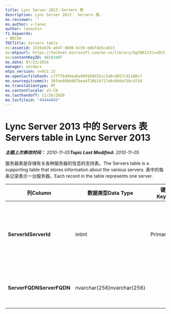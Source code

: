 ```yaml
---
title: Lync Server 2013：Servers 表
description: Lync Server 2013： Servers 表。
ms.reviewer: ''
ms.author: v-lanac
author: lanachin
f1.keywords:
- NOCSH
TOCTitle: Servers table
ms:assetid: 1535e676-a647-4606-bc56-e8bfde5ca823
ms:mtpsurl: https://technet.microsoft.com/en-us/library/Gg398223(v=OCS.15)
ms:contentKeyID: 48183487
ms.date: 07/23/2014
manager: serdars
mtps_version: v=OCS.15
ms.openlocfilehash: c7ff7bd94aa6a999169d35cc3a8cd057c92188c7
ms.sourcegitcommit: 36fee89bb887bea4f18b19f17a8c69daf5bc423d
ms.translationtype: MT
ms.contentlocale: zh-CN
ms.lasthandoff: 11/26/2020
ms.locfileid: "49444845"
---
```

# <a name="servers-table-in-lync-server-2013"></a><span data-ttu-id="2778b-103">Lync Server 2013 中的 Servers 表</span><span class="sxs-lookup"><span data-stu-id="2778b-103">Servers table in Lync Server 2013</span></span>

<div data-xmlns="http://www.w3.org/1999/xhtml">

<div class="topic" data-xmlns="http://www.w3.org/1999/xhtml" data-msxsl="urn:schemas-microsoft-com:xslt" data-cs="https://msdn.microsoft.com/">

<div data-asp="https://msdn2.microsoft.com/asp">



</div>

<div id="mainSection">

<div id="mainBody"><span data-ttu-id="2778b-104">

<span> </span></span><span class="sxs-lookup"><span data-stu-id="2778b-104">

<span> </span></span></span>

<span data-ttu-id="2778b-105">_**主题上次修改时间：** 2010-11-05_</span><span class="sxs-lookup"><span data-stu-id="2778b-105">_**Topic Last Modified:** 2010-11-05_</span></span>

<span data-ttu-id="2778b-106">服务器表是存储有关各种服务器的信息的支持表。</span><span class="sxs-lookup"><span data-stu-id="2778b-106">The Servers table is a supporting table that stores information about the various servers.</span></span> <span data-ttu-id="2778b-107">表中的每条记录表示一台服务器。</span><span class="sxs-lookup"><span data-stu-id="2778b-107">Each record in the table represents one server.</span></span>


<table>
<colgroup>
<col style="width: 25%" />
<col style="width: 25%" />
<col style="width: 25%" />
<col style="width: 25%" />
</colgroup>
<thead>
<tr class="header">
<th><span data-ttu-id="2778b-108">列</span><span class="sxs-lookup"><span data-stu-id="2778b-108">Column</span></span></th>
<th><span data-ttu-id="2778b-109">数据类型</span><span class="sxs-lookup"><span data-stu-id="2778b-109">Data Type</span></span></th>
<th><span data-ttu-id="2778b-110">键/索引</span><span class="sxs-lookup"><span data-stu-id="2778b-110">Key/Index</span></span></th>
<th><span data-ttu-id="2778b-111">详细信息</span><span class="sxs-lookup"><span data-stu-id="2778b-111">Details</span></span></th>
</tr>
</thead>
<tbody>
<tr class="odd">
<td><p><span data-ttu-id="2778b-112"><strong>ServerId</strong></span><span class="sxs-lookup"><span data-stu-id="2778b-112"><strong>ServerId</strong></span></span></p></td>
<td><p><span data-ttu-id="2778b-113">int</span><span class="sxs-lookup"><span data-stu-id="2778b-113">int</span></span></p></td>
<td><p><span data-ttu-id="2778b-114">Primary</span><span class="sxs-lookup"><span data-stu-id="2778b-114">Primary</span></span></p></td>
<td><p><span data-ttu-id="2778b-115">标识此服务器的唯一号码。</span><span class="sxs-lookup"><span data-stu-id="2778b-115">Unique number identifying this server.</span></span></p></td>
</tr>
<tr class="even">
<td><p><span data-ttu-id="2778b-116"><strong>ServerFQDN</strong></span><span class="sxs-lookup"><span data-stu-id="2778b-116"><strong>ServerFQDN</strong></span></span></p></td>
<td><p><span data-ttu-id="2778b-117">nvarchar(256)</span><span class="sxs-lookup"><span data-stu-id="2778b-117">nvarchar(256)</span></span></p></td>
<td><p> </p></td>
<td><p><span data-ttu-id="2778b-118">服务器 FQDN。</span><span class="sxs-lookup"><span data-stu-id="2778b-118">Server FQDN.</span></span></p></td>
</tr>
</tbody>
</table><span data-ttu-id="2778b-119">


</div>

<span> </span>

</div>

</div>

</span><span class="sxs-lookup"><span data-stu-id="2778b-119">


</div>

<span> </span>

</div>

</div>

</span></span></div>

